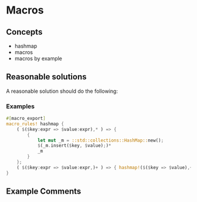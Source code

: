 # Macros

## Concepts

- hashmap
- macros
- macros by example

## Reasonable solutions

A reasonable solution should do the following:

### Examples

```rust
#[macro_export]
macro_rules! hashmap {
    ( $($key:expr => $value:expr),* ) => {
        {
            let mut _m = ::std::collections::HashMap::new();
            $(_m.insert($key, $value);)*
            _m
        }
    };
    ( $($key:expr => $value:expr,)+ ) => { hashmap!($($key => $value),+) }
}
```

## Example Comments
